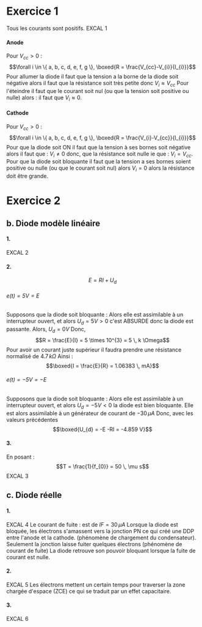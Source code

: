# Exercice 1
Tous les courants sont positifs. 
EXCAL 1
#### Anode
Pour $V_{cc} >0$ :
$$\forall i \in \{ a, b, c, d, e, f, g \}, \boxed{R = \frac{V_{cc}-V_{i}}{I_{i}}}$$
Pour allumer la diode il faut que la tension a la borne de la diode soit négative alors il faut que la résistance soit très petite donc $V_{i} \approx V_{cc}$
Pour l'éteindre il faut que le courant soit nul (ou que la tension soit positive ou nulle) alors : il faut que $V_{i} \approx 0$.  

#### Cathode
Pour $V_{cc} >0$ :
$$\forall i \in \{ a, b, c, d, e, f, g \}, \boxed{R = \frac{V_{i}-V_{cc}}{I_{i}}}$$
Pour que la diode soit ON il faut que la tension à ses bornes soit négative alors il faut que : $V_{i} \neq 0$ donc, que la résistance soit nulle ie que : $V_{i} = V_{cc}$. 
Pour que la diode soit bloquante il faut que la tension a ses bornes soient positive ou nulle (ou que le courant soit nul) alors $V_{i} = 0$ alors la résistance doit être grande. 

# Exercice 2
## b. Diode modèle linéaire
#### 1.
EXCAL 2

#### 2.
$$E = RI + U_{d}$$
###### $e(t) = 5V = E$
Supposons que la diode soit bloquante : 
Alors elle est assimilable à un interrupteur ouvert, et alors $U_{d} = 5V > 0$ c'est ABSURDE donc la diode est passante. 
Alors, $U_{d} = 0V$
Donc, 
$$R = \frac{E}{I} =  5 \times 10^{3} = 5 \, k \Omega$$
Pour avoir un courant juste supérieur il faudra prendre une résistance normalisé de $4.7 \, k\Omega$
Ainsi : 
$$\boxed{I = \frac{E}{R} = 1.06383 \, mA}$$
###### $e(t) = -5V = -E$
Supposons que la diode soit bloquante : 
Alors elle est assimilable à un interrupteur ouvert, et alors $U_{d} = -5V < 0$ la diode est bien bloquante. 
Elle est alors assimilable à un générateur de courant de $-30 \, \mu A$
Donc, avec les valeurs précédentes
$$\boxed{U_{d} = -E -RI = -4.859 V}$$
#### 3.
En posant : 
$$T = \frac{1}{f_{0}} = 50 \, \mu s$$
EXCAL 3

## c. Diode réelle
#### 1.
EXCAL 4
Le courant de fuite : est de $IF = 30 \, \mu A$
Lorsque la diode est bloquée, les électrons s'amassent vers la jonction PN ce qui créé une DDP entre l'anode et la cathode. (phénomène de chargement du condensateur). Seulement la jonction laisse fuiter quelques électrons (phénomène de courant de fuite)
La diode retrouve son pouvoir bloquant lorsque la fuite de courant est nulle.


#### 2.
EXCAL 5
Les électrons mettent un certain temps pour traverser la zone chargée d'espace (ZCE) ce qui se traduit par un effet capacitaire. 

#### 3.
EXCAL 6

